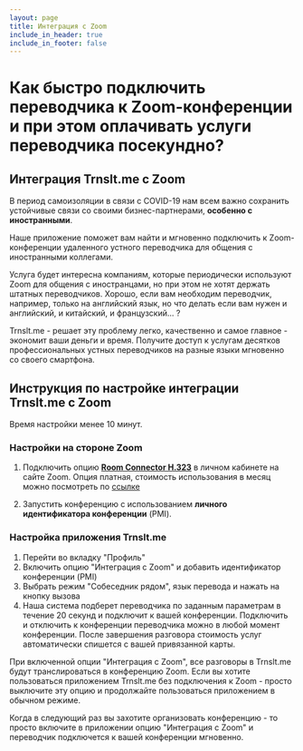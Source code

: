 ```yaml
---
layout: page
title: Интеграция c Zoom
include_in_header: true
include_in_footer: false
---
```


# Как быстро подключить переводчика к Zoom-конференции и при этом оплачивать услуги переводчика посекундно?

## Интеграция Trnslt.me с Zoom

В период самоизоляции в связи с COVID-19 нам всем важно сохранить устойчивые связи со своими бизнес-партнерами, **особенно с иностранными**.

Наше приложение поможет вам найти и мгновенно подключить к Zoom-конференции удаленного устного переводчика для общения с иностранными коллегами.

Услуга будет интересна компаниям, которые периодически используют Zoom для общения с иностранцами, но при этом не хотят держать штатных переводчиков. Хорошо, если вам необходим переводчик, например, только на английский язык, но что делать если вам нужен и английский, и китайский, и французский... ?

Trnslt.me - решает эту проблему легко, качественно и самое главное - экономит ваши деньги и время. Получите доступ к услугам десятков профессиональных устных переводчиков на разные языки мгновенно со своего смартфона.

## Инструкция по настройке интеграции Trnslt.me c Zoom

Время настройки менее 10 минут.

### Настройки на стороне Zoom

1. Подключить опцию **[Room Connector H.323](https://zoom.us/pricing)** в личном кабинете на сайте Zoom. Опция платная, стоимость использования в месяц можно посмотреть по [ссылке](https://zoom.us/pricing)

2. Запустить конференцию с использованием **личного идентификатора конференции** (PMI).

### Настройка приложения Trnslt.me

1. Перейти во вкладку "Профиль"
2. Включить опцию "Интеграция с Zoom"
   и добавить идентификатор конференции (PMI)
3. Выбрать режим "Собеседник рядом", язык перевода и нажать на кнопку вызова
4. Наша система подберет переводчика по заданным параметрам в течение 20 секунд и подключит к вашей конференции. Подключить и отключить к конференции переводчика можно в любой момент конференции. После завершения разговора стоимость услуг автоматически спишется с вашей привязанной карты.

При включенной опции "Интеграция с Zoom", все разговоры в Trnslt.me будут транслироваться в конференцию Zoom. Если вы хотите пользоваться приложением Trnslt.me без подключения к Zoom - просто выключите эту опцию и продолжайте пользоваться приложением в обычном режиме.

Когда в следующий раз вы захотите организовать конференцию - то просто включите в приложении опцию "Интеграция с Zoom" и переводчик подключется к вашей конференции мгновенно.
